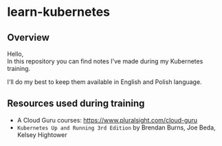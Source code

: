 # learn-kubernetes

## Overview

Hello,  
In this repository you can find notes I've made during my Kubernetes training.

I'll do my best to keep them available in English and Polish language.

## Resources used during training

- A Cloud Guru courses: https://www.pluralsight.com/cloud-guru
- `Kubernetes Up and Running 3rd Edition` by Brendan Burns, Joe Beda, Kelsey Hightower
